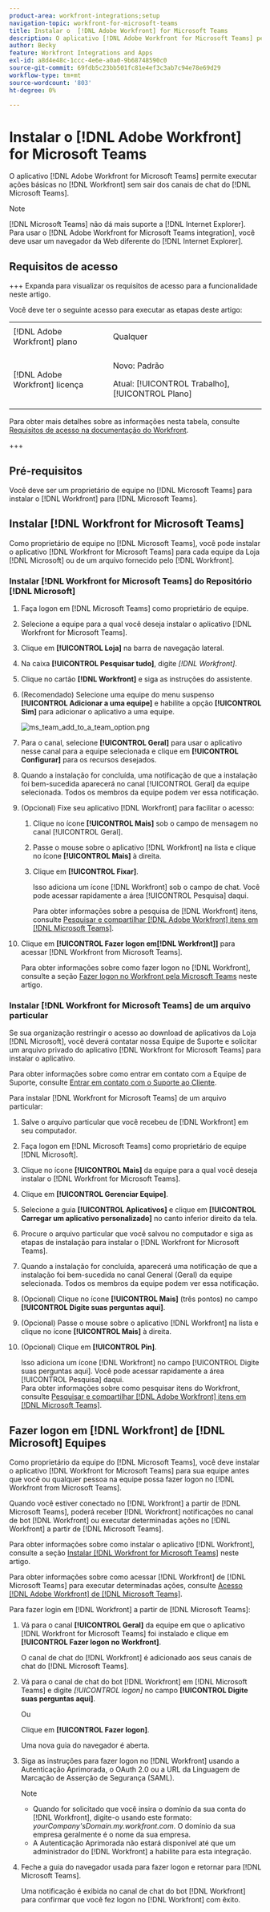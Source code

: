 ```yaml
---
product-area: workfront-integrations;setup
navigation-topic: workfront-for-microsoft-teams
title: Instalar o  [!DNL Adobe Workfront] for Microsoft Teams
description: O aplicativo [!DNL Adobe Workfront for Microsoft Teams] permite executar ações básicas no [!DNL Workfront] sem sair dos [!DNL Microsoft Teams] canais de chat.
author: Becky
feature: Workfront Integrations and Apps
exl-id: a8d4e48c-1ccc-4e6e-a0a0-9b68748590c0
source-git-commit: 69fdb5c23bb501fc81e4ef3c3ab7c94e78e69d29
workflow-type: tm+mt
source-wordcount: '803'
ht-degree: 0%

---
```


# Instalar o [!DNL Adobe Workfront] for Microsoft Teams

<!-- Audited: 1/2024 -->

<!--

>[!IMPORTANT]
>
>As of July 1, 2025, Microsoft will remove support for the Classic Teams desktop app. As a result, the Workfront integration with Microsoft Teams will not be supported after the Classic Teams desktop app is no longer available.

-->


O aplicativo [!DNL Adobe Workfront for Microsoft Teams] permite executar ações básicas no [!DNL Workfront] sem sair dos canais de chat do [!DNL Microsoft Teams].

>[!NOTE]
>
>[!DNL Microsoft Teams] não dá mais suporte a [!DNL Internet Explorer]. Para usar o [!DNL Adobe Workfront for Microsoft Teams integration], você deve usar um navegador da Web diferente do [!DNL Internet Explorer].


## Requisitos de acesso

+++ Expanda para visualizar os requisitos de acesso para a funcionalidade neste artigo.

Você deve ter o seguinte acesso para executar as etapas deste artigo:

<table style="table-layout:auto"> 
 <col> 
 <col> 
 <tbody> 
  <tr> 
   <td role="rowheader">[!DNL Adobe Workfront] plano</td> 
   <td> <p>Qualquer</p> </td> 
  </tr> 
  <tr> 
   <td role="rowheader">[!DNL Adobe Workfront] licença</td> 
   <td><p>Novo: Padrão</p>
    <p>Atual: [!UICONTROL Trabalho], [!UICONTROL Plano]</p> </td> 
  </tr> 
 </tbody> 
</table>

Para obter mais detalhes sobre as informações nesta tabela, consulte [Requisitos de acesso na documentação do Workfront](/help/quicksilver/administration-and-setup/add-users/access-levels-and-object-permissions/access-level-requirements-in-documentation.md).

+++

## Pré-requisitos

Você deve ser um proprietário de equipe no [!DNL Microsoft Teams] para instalar o [!DNL Workfront] para [!DNL Microsoft Teams].

## Instalar [!DNL Workfront for Microsoft Teams]

Como proprietário de equipe no [!DNL Microsoft Teams], você pode instalar o aplicativo [!DNL Workfront for Microsoft Teams] para cada equipe da Loja [!DNL Microsoft] ou de um arquivo fornecido pelo [!DNL Workfront].

### Instalar [!DNL Workfront for Microsoft Teams] do Repositório [!DNL Microsoft]

1. Faça logon em [!DNL Microsoft Teams] como proprietário de equipe.
1. Selecione a equipe para a qual você deseja instalar o aplicativo [!DNL Workfront for Microsoft Teams].
1. Clique em **[!UICONTROL Loja]** na barra de navegação lateral.

1. Na caixa **[!UICONTROL Pesquisar tudo]**, digite *[!DNL Workfront]*.

1. Clique no cartão **[!DNL Workfront]** e siga as instruções do assistente.
1. (Recomendado) Selecione uma equipe do menu suspenso **[!UICONTROL Adicionar a uma equipe]** e habilite a opção **[!UICONTROL Sim]** para adicionar o aplicativo a uma equipe.

   ![ms_team_add_to_a_team_option.png](assets/ms-teams-add-to-a-team-option-350x122.png)

1. Para o canal, selecione **[!UICONTROL Geral]** para usar o aplicativo nesse canal para a equipe selecionada e clique em **[!UICONTROL Configurar]** para os recursos desejados.

1. Quando a instalação for concluída, uma notificação de que a instalação foi bem-sucedida aparecerá no canal [!UICONTROL Geral] da equipe selecionada. Todos os membros da equipe podem ver essa notificação.
1. (Opcional) Fixe seu aplicativo [!DNL Workfront] para facilitar o acesso:

   1. Clique no ícone **[!UICONTROL Mais]** sob o campo de mensagem no canal [!UICONTROL Geral].

   1. Passe o mouse sobre o aplicativo [!DNL Workfront] na lista e clique no ícone **[!UICONTROL Mais]** à direita.

   1. Clique em **[!UICONTROL Fixar]**.

      Isso adiciona um ícone [!DNL Workfront] sob o campo de chat. Você pode acessar rapidamente a área [!UICONTROL Pesquisa] daqui.

      Para obter informações sobre a pesquisa de [!DNL Workfront] itens, consulte [Pesquisar e compartilhar [!DNL Adobe Workfront] itens em [!DNL Microsoft Teams]](../../workfront-integrations-and-apps/using-workfront-with-microsoft-teams/search-for-and-share-wf-items-in-ms-teams.md).

1. Clique em **[!UICONTROL Fazer logon em[!DNL Workfront]]** para acessar [!DNL Workfront from Microsoft Teams].

   Para obter informações sobre como fazer logon no [!DNL Workfront], consulte a seção [Fazer logon no Workfront pela Microsoft Teams](#log-in-to-workfront-from-microsoft-teams) neste artigo.

### Instalar [!DNL Workfront for Microsoft Teams] de um arquivo particular

Se sua organização restringir o acesso ao download de aplicativos da Loja [!DNL Microsoft], você deverá contatar nossa Equipe de Suporte e solicitar um arquivo privado do aplicativo [!DNL Workfront for Microsoft Teams] para instalar o aplicativo.

Para obter informações sobre como entrar em contato com a Equipe de Suporte, consulte [Entrar em contato com o Suporte ao Cliente](../../workfront-basics/tips-tricks-and-troubleshooting/contact-customer-support.md).

Para instalar [!DNL Workfront for Microsoft Teams] de um arquivo particular:

1. Salve o arquivo particular que você recebeu de [!DNL Workfront] em seu computador.
1. Faça logon em [!DNL Microsoft Teams] como proprietário de equipe [!DNL Microsoft].
1. Clique no ícone **[!UICONTROL Mais]** da equipe para a qual você deseja instalar o [!DNL Workfront for Microsoft Teams].

1. Clique em **[!UICONTROL Gerenciar Equipe]**.
1. Selecione a guia **[!UICONTROL Aplicativos]** e clique em **[!UICONTROL Carregar um aplicativo personalizado]** no canto inferior direito da tela.

1. Procure o arquivo particular que você salvou no computador e siga as etapas de instalação para instalar o [!DNL Workfront for Microsoft Teams].
1. Quando a instalação for concluída, aparecerá uma notificação de que a instalação foi bem-sucedida no canal General (Geral) da equipe selecionada. Todos os membros da equipe podem ver essa notificação.
1. (Opcional) Clique no ícone **[!UICONTROL Mais]** (três pontos) no campo **[!UICONTROL Digite suas perguntas aqui]**.

1. (Opcional) Passe o mouse sobre o aplicativo [!DNL Workfront] na lista e clique no ícone **[!UICONTROL Mais]** à direita.

1. (Opcional) Clique em **[!UICONTROL Pin]**.

   Isso adiciona um ícone [!DNL Workfront] no campo [!UICONTROL Digite suas perguntas aqui]. Você pode acessar rapidamente a área [!UICONTROL Pesquisa] daqui.\
   Para obter informações sobre como pesquisar itens do Workfront, consulte [Pesquisar e compartilhar [!DNL Adobe Workfront] itens em [!DNL Microsoft Teams]](../../workfront-integrations-and-apps/using-workfront-with-microsoft-teams/search-for-and-share-wf-items-in-ms-teams.md).

## Fazer logon em [!DNL Workfront] de [!DNL Microsoft] Equipes

Como proprietário da equipe do [!DNL Microsoft Teams], você deve instalar o aplicativo [!DNL Workfront for Microsoft Teams] para sua equipe antes que você ou qualquer pessoa na equipe possa fazer logon no [!DNL Workfront from Microsoft Teams].

Quando você estiver conectado no [!DNL Workfront] a partir de [!DNL Microsoft Teams], poderá receber [!DNL Workfront] notificações no canal de bot [!DNL Workfront] ou executar determinadas ações no [!DNL Workfront] a partir de [!DNL Microsoft Teams].

Para obter informações sobre como instalar o aplicativo [!DNL Workfront], consulte a seção [Instalar [!DNL Workfront for Microsoft Teams]](#install-workfront-for-microsoft-teams) neste artigo.

Para obter informações sobre como acessar [!DNL Workfront] de [!DNL Microsoft Teams] para executar determinadas ações, consulte [Acesso [!DNL Adobe Workfront] de [!DNL Microsoft Teams]](../../workfront-integrations-and-apps/using-workfront-with-microsoft-teams/access-workfront-from-ms-teams.md).

Para fazer login em [!DNL Workfront] a partir de [!DNL Microsoft Teams]:

1. Vá para o canal **[!UICONTROL Geral]** da equipe em que o aplicativo [!DNL Workfront for Microsoft Teams] foi instalado e clique em **[!UICONTROL Fazer logon no Workfront]**.

   O canal de chat do [!DNL Workfront] é adicionado aos seus canais de chat do [!DNL Microsoft Teams].

1. Vá para o canal de chat do bot [!DNL Workfront] em [!DNL Microsoft Teams] e digite *[!UICONTROL logon]* no campo **[!UICONTROL Digite suas perguntas aqui]**.

   Ou

   Clique em **[!UICONTROL Fazer logon]**.

   Uma nova guia do navegador é aberta.

1. Siga as instruções para fazer logon no [!DNL Workfront] usando a Autenticação Aprimorada, o OAuth 2.0 ou a URL da Linguagem de Marcação de Asserção de Segurança (SAML).

   >[!NOTE]
   >
   >* Quando for solicitado que você insira o domínio da sua conta do [!DNL Workfront], digite-o usando este formato: *yourCompany&#39;sDomain.my.workfront.com*. O domínio da sua empresa geralmente é o nome da sua empresa.
   >* A Autenticação Aprimorada não estará disponível até que um administrador do [!DNL Workfront] a habilite para esta integração.


1. Feche a guia do navegador usada para fazer logon e retornar para [!DNL Microsoft Teams].

   Uma notificação é exibida no canal de chat do bot [!DNL Workfront] para confirmar que você fez logon no [!DNL Workfront] com êxito.
